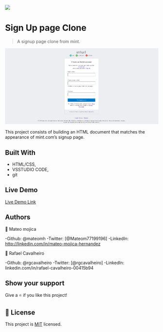 ![](https://img.shields.io/badge/Microverse-blueviolet)

# Sign Up page Clone

> A signup page clone from mint.

![screenshot](./app_screenshot.png)

This project consists of building an HTML document that matches the appearance of mint.com’s signup page.

## Built With

- HTML/CSS,
- VSSTUDIO CODE,
- git

## Live Demo

[Live Demo Link](https://raw.githack.com/rgcavalheiro/signup-page/signup_page_clone/index.html)



## Authors

👤 Mateo mojica

-Github: @mateomh
-Twitter: [@Mateom77199196]
-LinkedIn: http://linkedin.com/in/mateo-mojica-hernandez

👤 Rafael Cavalheiro

-Github: @rgcavalheiro
-Twitter: [@rgcavalheiro]
-LinkedIn: linkedin.com/in/rafael-cavalheiro-00415b94

## Show your support

Give a ⭐️ if you like this project!


## 📝 License

This project is [MIT](lic.url) licensed.